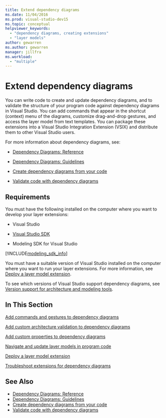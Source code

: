```yaml
---
title: Extend dependency diagrams
ms.date: 11/04/2016
ms.prod: visual-studio-dev15
ms.topic: conceptual
helpviewer_keywords:
  - "dependency diagrams, creating extensions"
  - "layer models"
author: gewarren
ms.author: gewarren
manager: jillfra
ms.workload:
  - "multiple"
---
```

# Extend dependency diagrams
You can write code to create and update dependency diagrams, and to validate the structure of your program code against dependency diagrams in Visual Studio. You can add commands that appear in the shortcut (context) menu of the diagrams, customize drag-and-drop gestures, and access the layer model from text templates. You can package these extensions into a Visual Studio Integration Extension (VSIX) and distribute them to other Visual Studio users.

 For more information about dependency diagrams, see:

-   [Dependency Diagrams: Reference](../modeling/layer-diagrams-reference.md)

-   [Dependency Diagrams: Guidelines](../modeling/layer-diagrams-guidelines.md)

-   [Create dependency diagrams from your code](../modeling/create-layer-diagrams-from-your-code.md)

-   [Validate code with dependency diagrams](../modeling/validate-code-with-layer-diagrams.md)

##  <a name="prereqs"></a> Requirements
 You must have the following installed on the computer where you want to develop your layer extensions:

-   Visual Studio

-   [Visual Studio SDK](../extensibility/visual-studio-sdk.md)

-   Modeling SDK for Visual Studio


[!INCLUDE[modeling_sdk_info](includes/modeling_sdk_info.md)]


 You must have a suitable version of Visual Studio installed on the computer where you want to run your layer extensions. For more information, see [Deploy a layer model extension](../modeling/deploy-a-layer-model-extension.md).

 To see which versions of Visual Studio support dependency diagrams, see [Version support for architecture and modeling tools](../modeling/what-s-new-for-design-in-visual-studio.md#VersionSupport).

## In This Section
 [Add commands and gestures to dependency diagrams](../modeling/add-commands-and-gestures-to-layer-diagrams.md)

 [Add custom architecture validation to dependency diagrams](../modeling/add-custom-architecture-validation-to-layer-diagrams.md)

 [Add custom properties to dependency diagrams](../modeling/add-custom-properties-to-layer-diagrams.md)

 [Navigate and update layer models in program code](../modeling/navigate-and-update-layer-models-in-program-code.md)

 [Deploy a layer model extension](../modeling/deploy-a-layer-model-extension.md)

 [Troubleshoot extensions for dependency diagrams](../modeling/troubleshoot-extensions-for-layer-diagrams.md)

## See Also

- [Dependency Diagrams: Reference](../modeling/layer-diagrams-reference.md)
- [Dependency Diagrams: Guidelines](../modeling/layer-diagrams-guidelines.md)
- [Create dependency diagrams from your code](../modeling/create-layer-diagrams-from-your-code.md)
- [Validate code with dependency diagrams](../modeling/validate-code-with-layer-diagrams.md)
